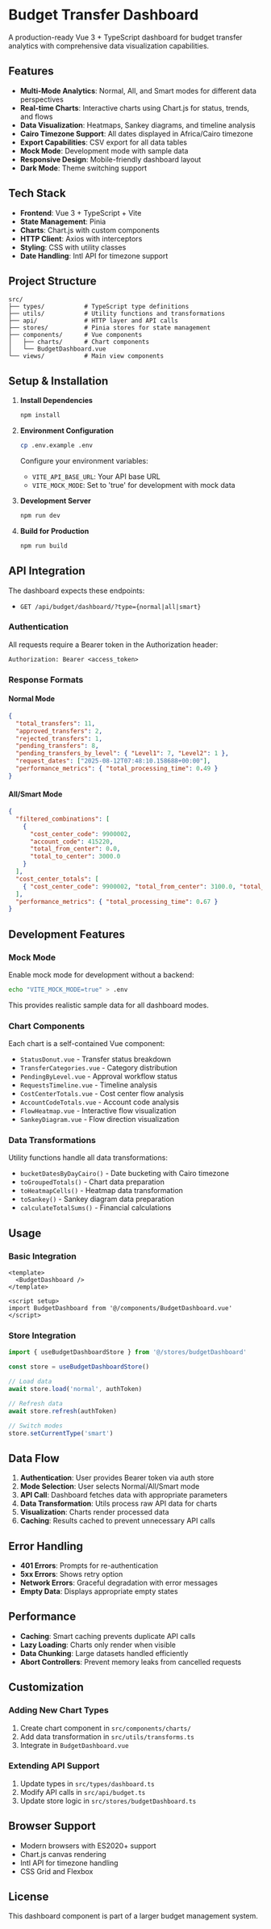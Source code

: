 # Budget Transfer Dashboard

A production-ready Vue 3 + TypeScript dashboard for budget transfer analytics with comprehensive data visualization capabilities.

## Features

- **Multi-Mode Analytics**: Normal, All, and Smart modes for different data perspectives
- **Real-time Charts**: Interactive charts using Chart.js for status, trends, and flows
- **Data Visualization**: Heatmaps, Sankey diagrams, and timeline analysis
- **Cairo Timezone Support**: All dates displayed in Africa/Cairo timezone
- **Export Capabilities**: CSV export for all data tables
- **Mock Mode**: Development mode with sample data
- **Responsive Design**: Mobile-friendly dashboard layout
- **Dark Mode**: Theme switching support

## Tech Stack

- **Frontend**: Vue 3 + TypeScript + Vite
- **State Management**: Pinia
- **Charts**: Chart.js with custom components
- **HTTP Client**: Axios with interceptors
- **Styling**: CSS with utility classes
- **Date Handling**: Intl API for timezone support

## Project Structure

```
src/
├── types/           # TypeScript type definitions
├── utils/           # Utility functions and transformations
├── api/             # HTTP layer and API calls
├── stores/          # Pinia stores for state management
├── components/      # Vue components
│   ├── charts/      # Chart components
│   └── BudgetDashboard.vue
└── views/           # Main view components
```

## Setup & Installation

1. **Install Dependencies**

   ```bash
   npm install
   ```

2. **Environment Configuration**

   ```bash
   cp .env.example .env
   ```

   Configure your environment variables:

   - `VITE_API_BASE_URL`: Your API base URL
   - `VITE_MOCK_MODE`: Set to 'true' for development with mock data

3. **Development Server**

   ```bash
   npm run dev
   ```

4. **Build for Production**
   ```bash
   npm run build
   ```

## API Integration

The dashboard expects these endpoints:

- `GET /api/budget/dashboard/?type={normal|all|smart}`

### Authentication

All requests require a Bearer token in the Authorization header:

```
Authorization: Bearer <access_token>
```

### Response Formats

#### Normal Mode

```json
{
  "total_transfers": 11,
  "approved_transfers": 2,
  "rejected_transfers": 1,
  "pending_transfers": 8,
  "pending_transfers_by_level": { "Level1": 7, "Level2": 1 },
  "request_dates": ["2025-08-12T07:48:10.158688+00:00"],
  "performance_metrics": { "total_processing_time": 0.49 }
}
```

#### All/Smart Mode

```json
{
  "filtered_combinations": [
    {
      "cost_center_code": 9900002,
      "account_code": 415220,
      "total_from_center": 0.0,
      "total_to_center": 3000.0
    }
  ],
  "cost_center_totals": [
    { "cost_center_code": 9900002, "total_from_center": 3100.0, "total_to_center": 3100.0 }
  ],
  "performance_metrics": { "total_processing_time": 0.67 }
}
```

## Development Features

### Mock Mode

Enable mock mode for development without a backend:

```bash
echo "VITE_MOCK_MODE=true" > .env
```

This provides realistic sample data for all dashboard modes.

### Chart Components

Each chart is a self-contained Vue component:

- `StatusDonut.vue` - Transfer status breakdown
- `TransferCategories.vue` - Category distribution
- `PendingByLevel.vue` - Approval workflow status
- `RequestsTimeline.vue` - Timeline analysis
- `CostCenterTotals.vue` - Cost center flow analysis
- `AccountCodeTotals.vue` - Account code analysis
- `FlowHeatmap.vue` - Interactive flow visualization
- `SankeyDiagram.vue` - Flow direction visualization

### Data Transformations

Utility functions handle all data transformations:

- `bucketDatesByDayCairo()` - Date bucketing with Cairo timezone
- `toGroupedTotals()` - Chart data preparation
- `toHeatmapCells()` - Heatmap data transformation
- `toSankey()` - Sankey diagram data preparation
- `calculateTotalSums()` - Financial calculations

## Usage

### Basic Integration

```vue
<template>
  <BudgetDashboard />
</template>

<script setup>
import BudgetDashboard from '@/components/BudgetDashboard.vue'
</script>
```

### Store Integration

```typescript
import { useBudgetDashboardStore } from '@/stores/budgetDashboard'

const store = useBudgetDashboardStore()

// Load data
await store.load('normal', authToken)

// Refresh data
await store.refresh(authToken)

// Switch modes
store.setCurrentType('smart')
```

## Data Flow

1. **Authentication**: User provides Bearer token via auth store
2. **Mode Selection**: User selects Normal/All/Smart mode
3. **API Call**: Dashboard fetches data with appropriate parameters
4. **Data Transformation**: Utils process raw API data for charts
5. **Visualization**: Charts render processed data
6. **Caching**: Results cached to prevent unnecessary API calls

## Error Handling

- **401 Errors**: Prompts for re-authentication
- **5xx Errors**: Shows retry option
- **Network Errors**: Graceful degradation with error messages
- **Empty Data**: Displays appropriate empty states

## Performance

- **Caching**: Smart caching prevents duplicate API calls
- **Lazy Loading**: Charts only render when visible
- **Data Chunking**: Large datasets handled efficiently
- **Abort Controllers**: Prevent memory leaks from cancelled requests

## Customization

### Adding New Chart Types

1. Create chart component in `src/components/charts/`
2. Add data transformation in `src/utils/transforms.ts`
3. Integrate in `BudgetDashboard.vue`

### Extending API Support

1. Update types in `src/types/dashboard.ts`
2. Modify API calls in `src/api/budget.ts`
3. Update store logic in `src/stores/budgetDashboard.ts`

## Browser Support

- Modern browsers with ES2020+ support
- Chart.js canvas rendering
- Intl API for timezone handling
- CSS Grid and Flexbox

## License

This dashboard component is part of a larger budget management system.
